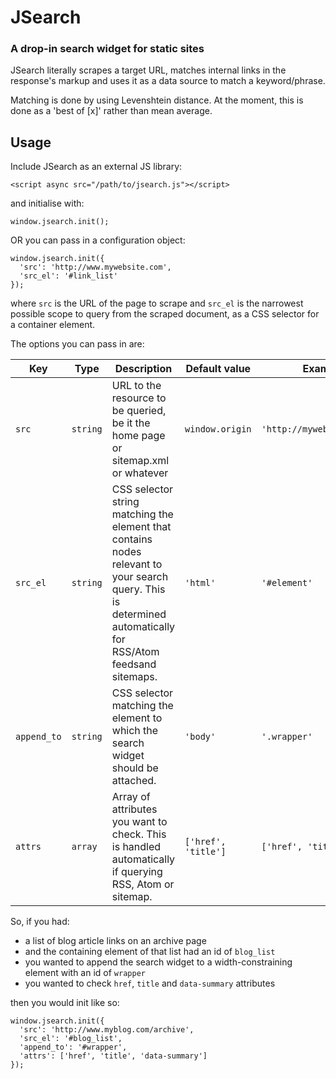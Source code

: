 # JSearch
### A drop-in search widget for static sites

JSearch literally scrapes a target URL, matches internal links in the response's markup and uses it as a data source to match a keyword/phrase.

Matching is done by using Levenshtein distance. At the moment, this is done as a 'best of [x]' rather than mean average.

## Usage
Include JSearch as an external JS library:
    
    <script async src="/path/to/jsearch.js"></script>

and initialise with:

    window.jsearch.init();
    
OR you can pass in a configuration object:

    window.jsearch.init({
      'src': 'http://www.mywebsite.com',
      'src_el': '#link_list'
    });
    
where `src` is the URL of the page to scrape and `src_el` is the narrowest possible scope to query from the scraped document, as a CSS selector for a container element.

The options you can pass in are:

| Key | Type | Description | Default value | Example value |
|-----|------|-------------|---------------|---------------|
| `src` | `string` | URL to the resource to be queried, be it the home page or sitemap.xml or whatever | `window.origin` | `'http://mywebsite.com/archive'` |
| `src_el` | `string` | CSS selector string matching the element that contains nodes relevant to your search query. This is determined automatically for RSS/Atom feedsand sitemaps. | `'html'` | `'#element'` |
| `append_to` | `string` | CSS selector matching the element to which the search widget should be attached. | `'body'` | `'.wrapper'` |
| `attrs` | `array` | Array of attributes you want to check. This is handled automatically if querying RSS, Atom or sitemap. | `['href', 'title']` | `['href', 'title', 'data-info']` |

So, if you had:
- a list of blog article links on an archive page
- and the containing element of that list had an id of `blog_list`
- you wanted to append the search widget to a width-constraining element with an id of `wrapper`
- you wanted to check `href`, `title` and `data-summary` attributes

then you would init like so:

    window.jsearch.init({
      'src': 'http://www.myblog.com/archive',
      'src_el': '#blog_list',
      'append_to': '#wrapper',
      'attrs': ['href', 'title', 'data-summary']
    });
